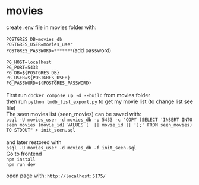 # movies
create .env file in movies folder with:\
<br>
`POSTGRES_DB=movies_db`\
`POSTGRES_USER=movies_user`\
`POSTGRES_PASSWORD=*******`(add password)\
<br>
`PG_HOST=localhost`\
`PG_PORT=5433`\
`PG_DB=${POSTGRES_DB}`\
`PG_USER=${POSTGRES_USER}`\
`PG_PASSWORD=${POSTGRES_PASSWORD}`\
<br>
First run `docker compose up -d --build` from movies folder\
then run `python tmdb_list_export.py` to get my movie list (to change list see file)\
The seen movies list (seen_movies) can be saved with:\
`psql -U movies_user -d movies_db -p 5433 -c "COPY (SELECT 'INSERT INTO seen_movies (movie_id) VALUES (' || movie_id || ');' FROM seen_movies) TO STDOUT" > init_seen.sql`\
<br>
and later restored with\
`psql -U movies_user -d movies_db -f init_seen.sql`
<br>
Go to frontend\
`npm install`\
`npm run dev`

open page with:
`http://localhost:5175/`
